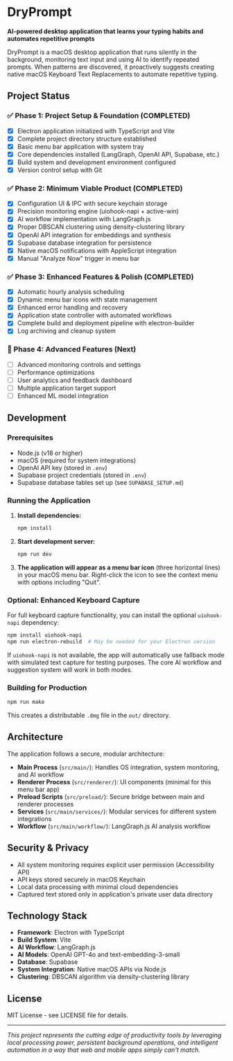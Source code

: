 # DryPrompt

**AI-powered desktop application that learns your typing habits and automates repetitive prompts**

DryPrompt is a macOS desktop application that runs silently in the background, monitoring text input and using AI to identify repeated prompts. When patterns are discovered, it proactively suggests creating native macOS Keyboard Text Replacements to automate repetitive typing.

## Project Status

### ✅ Phase 1: Project Setup & Foundation (COMPLETED)
- [x] Electron application initialized with TypeScript and Vite
- [x] Complete project directory structure established
- [x] Basic menu bar application with system tray
- [x] Core dependencies installed (LangGraph, OpenAI API, Supabase, etc.)
- [x] Build system and development environment configured
- [x] Version control setup with Git

### ✅ Phase 2: Minimum Viable Product (COMPLETED)
- [x] Configuration UI & IPC with secure keychain storage
- [x] Precision monitoring engine (uiohook-napi + active-win)
- [x] AI workflow implementation with LangGraph.js
- [x] Proper DBSCAN clustering using density-clustering library
- [x] OpenAI API integration for embeddings and synthesis
- [x] Supabase database integration for persistence
- [x] Native macOS notifications with AppleScript integration
- [x] Manual "Analyze Now" trigger in menu bar

### ✅ Phase 3: Enhanced Features & Polish (COMPLETED)
- [x] Automatic hourly analysis scheduling
- [x] Dynamic menu bar icons with state management
- [x] Enhanced error handling and recovery
- [x] Application state controller with automated workflows
- [x] Complete build and deployment pipeline with electron-builder
- [x] Log archiving and cleanup system

### 🔄 Phase 4: Advanced Features (Next)
- [ ] Advanced monitoring controls and settings
- [ ] Performance optimizations
- [ ] User analytics and feedback dashboard
- [ ] Multiple application target support
- [ ] Enhanced ML model integration

## Development

### Prerequisites
- Node.js (v18 or higher)
- macOS (required for system integrations)
- OpenAI API key (stored in `.env`)
- Supabase project credentials (stored in `.env`)
- Supabase database tables set up (see `SUPABASE_SETUP.md`)

### Running the Application

1. **Install dependencies:**
   ```bash
   npm install
   ```

2. **Start development server:**
   ```bash
   npm run dev
   ```

3. **The application will appear as a menu bar icon** (three horizontal lines) in your macOS menu bar. Right-click the icon to see the context menu with options including "Quit".

### Optional: Enhanced Keyboard Capture

For full keyboard capture functionality, you can install the optional `uiohook-napi` dependency:

```bash
npm install uiohook-napi
npm run electron-rebuild  # May be needed for your Electron version
```

If `uiohook-napi` is not available, the app will automatically use fallback mode with simulated text capture for testing purposes. The core AI workflow and suggestion system will work in both modes.

### Building for Production

```bash
npm run make
```

This creates a distributable `.dmg` file in the `out/` directory.

## Architecture

The application follows a secure, modular architecture:

- **Main Process** (`src/main/`): Handles OS integration, system monitoring, and AI workflow
- **Renderer Process** (`src/renderer/`): UI components (minimal for this menu bar app)
- **Preload Scripts** (`src/preload/`): Secure bridge between main and renderer processes
- **Services** (`src/main/services/`): Modular services for different system integrations
- **Workflow** (`src/main/workflow/`): LangGraph.js AI analysis workflow

## Security & Privacy

- All system monitoring requires explicit user permission (Accessibility API)
- API keys stored securely in macOS Keychain
- Local data processing with minimal cloud dependencies
- Captured text stored only in application's private user data directory

## Technology Stack

- **Framework**: Electron with TypeScript
- **Build System**: Vite
- **AI Workflow**: LangGraph.js
- **AI Models**: OpenAI GPT-4o and text-embedding-3-small
- **Database**: Supabase
- **System Integration**: Native macOS APIs via Node.js
- **Clustering**: DBSCAN algorithm via density-clustering library

## License

MIT License - see LICENSE file for details.

---

*This project represents the cutting edge of productivity tools by leveraging local processing power, persistent background operations, and intelligent automation in a way that web and mobile apps simply can't match.* 